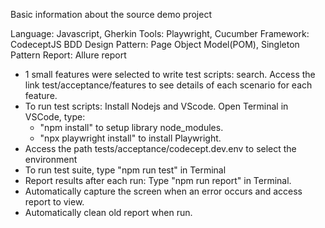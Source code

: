 Basic information about the source demo project

Language: Javascript, Gherkin
Tools: Playwright, Cucumber
Framework: CodeceptJS BDD
Design Pattern: Page Object Model(POM), Singleton Pattern
Report: Allure report

- 1 small features were selected to write test scripts: search. Access the link test/acceptance/features to see details of each scenario for each feature.
- To run test scripts:
   Install Nodejs and VScode.
   Open Terminal in VSCode, type: 
    - "npm install" to setup library node_modules.
    - "npx playwright install" to install Playwright.
- Access the path tests/acceptance/codecept.dev.env to select the environment
- To run test suite, type "npm run test" in Terminal
- Report results after each run: Type "npm run report" in Terminal.
- Automatically capture the screen when an error occurs and access report to view.
- Automatically clean old report when run.